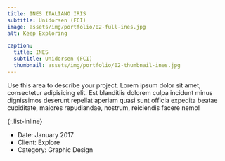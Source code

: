 ```yaml
---
title: INES ITALIANO IRIS
subtitle: Unidorsen (FCI)
image: assets/img/portfolio/02-full-ines.jpg
alt: Keep Exploring

caption:
  title: INES
  subtitle: Unidorsen (FCI)
  thumbnail: assets/img/portfolio/02-thumbnail-ines.jpg
---
```

Use this area to describe your project. Lorem ipsum dolor sit amet, consectetur adipisicing elit. Est blanditiis dolorem culpa incidunt minus dignissimos deserunt repellat aperiam quasi sunt officia expedita beatae cupiditate, maiores repudiandae, nostrum, reiciendis facere nemo!

{:.list-inline}
- Date: January 2017
- Client: Explore
- Category: Graphic Design

